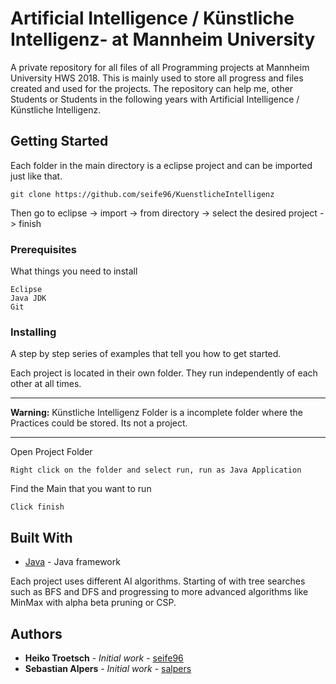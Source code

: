 # Artificial Intelligence / Künstliche Intelligenz- at Mannheim University 

A private repository for all files of all Programming projects at Mannheim University HWS 2018. This is mainly used to store all progress and files created and used for the projects. The repository can help me, other Students or Students in the following years with Artificial Intelligence / Künstliche Intelligenz. 

## Getting Started

Each folder in the main directory is a eclipse project and can be imported just like that.

```
git clone https://github.com/seife96/KuenstlicheIntelligenz
```

Then go to eclipse -> import -> from directory -> select the desired project -> finish

### Prerequisites

What things you need to install

```
Eclipse
Java JDK
Git
```

### Installing

A step by step series of examples that tell you how to get started.

Each project is located in their own folder. They run independently of each other at all times. 

*** 
**Warning:** Künstliche Intelligenz Folder is a incomplete folder where the Practices could be stored. Its not a project.
***


Open Project Folder

```
Right click on the folder and select run, run as Java Application
```

Find the Main that you want to run

```
Click finish
```

## Built With

* [Java](https://docs.oracle.com/javase/7/docs/api/) - Java framework

Each project uses different AI algorithms. Starting of with tree searches such as BFS and DFS and progressing to more advanced algorithms like MinMax with alpha beta pruning or CSP.


## Authors

* **Heiko Troetsch** - *Initial work* - [seife96](https://github.com/seife96)
* **Sebastian Alpers** - *Initial work* - [salpers](https://github.com/salpers)

